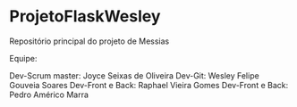 # ProjetoFlaskWesley
Repositório principal do projeto de Messias

Equipe:

Dev-Scrum master: Joyce Seixas de Oliveira
Dev-Git: Wesley Felipe Gouveia Soares
Dev-Front e Back: Raphael Vieira Gomes
Dev-Front e Back: Pedro Américo Marra